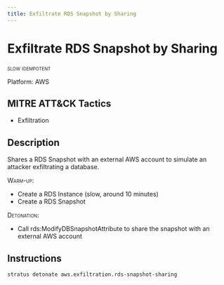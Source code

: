 ```yaml
---
title: Exfiltrate RDS Snapshot by Sharing
---
```


# Exfiltrate RDS Snapshot by Sharing

 <span class="smallcaps w3-badge w3-orange w3-round w3-text-sand" title="This attack technique might be slow to warm up or detonate">slow</span> 
 <span class="smallcaps w3-badge w3-blue w3-round w3-text-white" title="This attack technique can be detonated multiple times">idempotent</span> 

Platform: AWS

## MITRE ATT&CK Tactics


- Exfiltration

## Description


Shares a RDS Snapshot with an external AWS account to simulate an attacker exfiltrating a database.

<span style="font-variant: small-caps;">Warm-up</span>:

- Create a RDS Instance (slow, around 10 minutes)
- Create a RDS Snapshot

<span style="font-variant: small-caps;">Detonation</span>:

- Call rds:ModifyDBSnapshotAttribute to share the snapshot with an external AWS account


## Instructions

```bash title="Detonate with Stratus Red Team"
stratus detonate aws.exfiltration.rds-snapshot-sharing
```